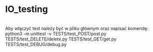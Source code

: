 # IO_testing
<br>
Aby włączyć test należy być w pliku głównym oraz napisać komendę:<br>
python3 -m unittest -v TESTS/test_POST/post.py TESTS/test_DELETE/delete.py TESTS/test_GET/get.py TESTS/test_DEBUG/debug.py